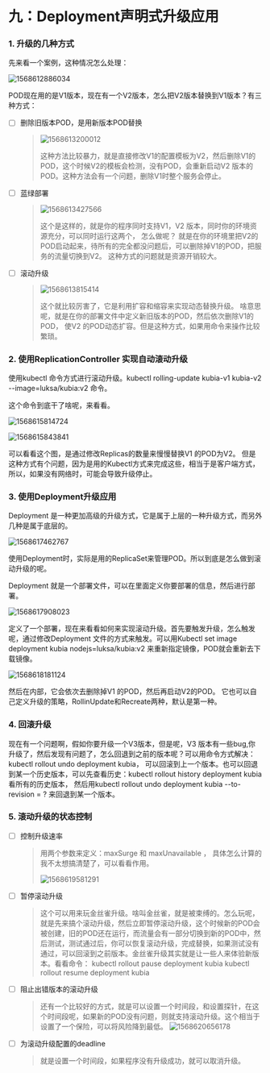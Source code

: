 # 九：Deployment声明式升级应用



### 1. 升级的几种方式

先来看一个案例，这种情况怎么处理：

![1568612886034](https://tva1.sinaimg.cn/large/006y8mN6gy1g71nmdt0vuj30g608h3ze.jpg)

POD现在用的是V1版本，现在有一个V2版本，怎么把V2版本替换到V1版本？有三种方式：

- [ ]  删除旧版本POD，是用新版本POD替换

	> ![1568613200012](https://tva1.sinaimg.cn/large/006y8mN6gy1g71nmgk8eaj30le0c10yd.jpg)
	>
	> 这种方法比较暴力，就是直接修改V1的配置模板为V2，然后删除V1的POD，这个时候V2的模板会检测，没有POD，会重新启动V2 版本的POD。这种方法会有一个问题，删除V1时整个服务会停止。



- [ ]  蓝绿部署

	> ![1568613427566](https://tva1.sinaimg.cn/large/006y8mN6gy1g71nmiqr20j30ls0a1gqg.jpg)
	>
	> 这个是这样的，就是你的程序同时支持V1，V2 版本，同时你的环境资源充分，可以同时运行这两个， 怎么做呢？ 就是在你的环境里把V2的POD启动起来，待所有的完全都没问题后，可以删除掉V1的POD，把服务的流量切换到V2。 这种方式的问题就是资源开销较大。



- [ ]  滚动升级

	> ![1568613815414](https://tva1.sinaimg.cn/large/006y8mN6gy1g71nmlksedj30m90ao7a3.jpg)
	>
	> 这个就比较厉害了，它是利用扩容和缩容来实现动态替换升级。 啥意思呢，就是在你的部署文件中定义新旧版本的POD，然后依次删除V1的POD， 使V2 的POD动态扩容。但是这种方式，如果用命令来操作比较繁琐。



### 2. 使用ReplicationController 实现自动滚动升级

使用kubectl 命令方式进行滚动升级。kubectl rolling-update kubia-v1 kubia-v2 --image=luksa/kubia:v2 命令。

这个命令到底干了啥呢，来看看。

![1568615814724](https://tva1.sinaimg.cn/large/006y8mN6gy1g71nmmv5gvj30j506ojt3.jpg)

![1568615843841](https://tva1.sinaimg.cn/large/006y8mN6gy1g71nmplt7oj30km07tdio.jpg)

可以看看这个图，是通过修改Replicas的数量来慢慢替换V1 的POD为V2。 但是这种方式有个问题，因为是用的Kubectl方式来完成这些，相当于是客户端方式，所以，如果没有网络时，可能会导致升级停止。



### 3. 使用Deployment升级应用

Deployment 是一种更加高级的升级方式，它是属于上层的一种升级方式，而另外几种是属于底层的。

![1568617462767](https://tva1.sinaimg.cn/large/006y8mN6gy1g71nmqdl59j30hu03k0ta.jpg)

使用Deployment时，实际是用的ReplicaSet来管理POD。所以到底是怎么做到滚动升级的呢。

Deployment 就是一个部署文件，可以在里面定义你要部署的信息，然后进行部署。

![1568617908023](https://tva1.sinaimg.cn/large/006y8mN6gy1g71nms17isj30jf08jac2.jpg)

定义了一个部署，现在来看看如何来实现滚动升级。首先要触发升级，怎么触发呢，通过修改Deployment 文件的方式来触发。可以用Kubectl set image deployment kubia nodejs=luksa/kubia:v2 来重新指定镜像，POD就会重新去下载镜像。

![1568618181124](https://tva1.sinaimg.cn/large/006y8mN6gy1g71nmtibo8j30ll08agoq.jpg)

然后在内部，它会依次去删除掉V1 的POD，然后再启动V2的POD。 它也可以自己定义升级的策略，RollinUpdate和Recreate两种，默认是第一种。 	



### 4. 回滚升级

现在有一个问题啊，假如你要升级一个V3版本，但是呢，V3 版本有一些bug,你升级了，然后发现有问题了，怎么回退到之前的版本呢？可以用命令方式解决：kubectl rollout undo deployment kubia， 可以回滚到上一个版本。也可以回退到某一个历史版本，可以先查看历史：kubectl rollout history deployment kubia 看所有的历史版本， 然后用kubectl rollout undo deployment kubia --to-revision = ? 来回退到某一个版本。



### 5. 滚动升级的状态控制

- [ ]  控制升级速率

	> 用两个参数来定义：maxSurge 和 maxUnavailable ， 具体怎么计算的我不太想搞清楚了，可以看看作用。
	>
	> ![1568619581291](https://tva1.sinaimg.cn/large/006y8mN6gy1g71nmum3dkj30ll08agoq.jpg)



- [ ]  暂停滚动升级

	> 这个可以用来玩金丝雀升级。啥叫金丝雀，就是被束缚的。怎么玩呢，就是先来搞个滚动升级，然后立即暂停滚动升级，这个时候新的POD会被创建，旧的POD还在运行，而流量会有一部分切换到新的POD中，然后测试，测试通过后，你可以恢复滚动升级，完成替换，如果测试没有通过，可以回滚到之前版本。金丝雀升级其实就是让一些人来体验新版本。看看命令：
	> kubectl rollout pause deployment kubia
	> kubectl rollout resume deployment kubia 



- [ ]  阻止出错版本的滚动升级

	> 还有一个比较好的方式，就是可以设置一个时间段，和设置探针，在这个时间段呢，如果新的POD没有问题，则就支持滚动升级。这个相当于设置了一个保险，可以将风险降到最低。
	> ![1568620656178](../pwa/1568620656178.png)



- [ ]  为滚动升级配置的deadline 

	> 就是设置一个时间段，如果程序没有升级成功，就可以取消升级。

